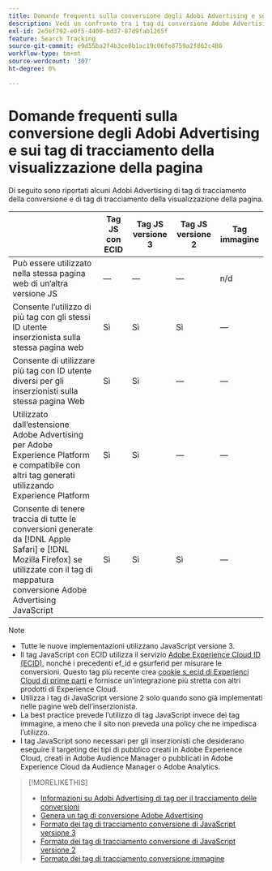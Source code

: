 ```yaml
---
title: Domande frequenti sulla conversione degli Adobi Advertising e sui tag di tracciamento della visualizzazione della pagina
description: Vedi un confronto tra i tag di conversione Adobe Advertising e di tracciamento della visualizzazione della pagina.
exl-id: 2e5ef792-e0f5-4409-bd37-87d9fab1265f
feature: Search Tracking
source-git-commit: e9d55ba2f4b3ce8b1ac19c06fe8759a2f862c480
workflow-type: tm+mt
source-wordcount: '307'
ht-degree: 0%

---
```


# Domande frequenti sulla conversione degli Adobi Advertising e sui tag di tracciamento della visualizzazione della pagina

Di seguito sono riportati alcuni Adobi Advertising di tag di tracciamento della conversione e di tag di tracciamento della visualizzazione della pagina.

| | Tag JS con ECID | Tag JS versione 3 | Tag JS versione 2 | Tag immagine |
| ---- | ---- | ---- | ---- | ---- |
| Può essere utilizzato nella stessa pagina web di un’altra versione JS | — | — | — | n/d |
| Consente l’utilizzo di più tag con gli stessi ID utente inserzionista sulla stessa pagina web | Sì | Sì | Sì | — |
| Consente di utilizzare più tag con ID utente diversi per gli inserzionisti sulla stessa pagina Web | Sì | Sì | — | — |
| Utilizzato dall’estensione Adobe Advertising per Adobe Experience Platform e compatibile con altri tag generati utilizzando Experience Platform | Sì | Sì | — | — |
| Consente di tenere traccia di tutte le conversioni generate da [!DNL Apple Safari] e [!DNL Mozilla Firefox] se utilizzate con il tag di mappatura conversione Adobe Advertising JavaScript | Sì | Sì | Sì | — |

<!-- add link to page on conversion mapping tag above? -->

>[!NOTE]
>
>* Tutte le nuove implementazioni utilizzano JavaScript versione 3.
>* Il tag JavaScript con ECID utilizza il servizio [Adobe Experience Cloud ID (ECID)](https://experienceleague.adobe.com/docs/id-service/using/intro/overview.html?lang=it), nonché i precedenti ef_id e gsurferid per misurare le conversioni. Questo tag più recente crea [cookie s_ecid di Experienci Cloud di prime parti](https://experienceleague.adobe.com/docs/core-services/interface/administration/ec-cookies/cookies-first-party.html?lang=it) e fornisce un&#39;integrazione più stretta con altri prodotti di Experience Cloud.
>* Utilizza i tag di JavaScript versione 2 solo quando sono già implementati nelle pagine web dell’inserzionista.
>* La best practice prevede l’utilizzo di tag JavaScript invece dei tag immagine, a meno che il sito non preveda una policy che ne impedisca l’utilizzo.
>* I tag JavaScript sono necessari per gli inserzionisti che desiderano eseguire il targeting dei tipi di pubblico creati in Adobe Experience Cloud, creati in Adobe Audience Manager o pubblicati in Adobe Experience Cloud da Audience Manager o Adobe Analytics.

>[!MORELIKETHIS]
>
>* [Informazioni su Adobi Advertising di tag per il tracciamento delle conversioni](/help/search-social-commerce/tracking/conversion-tracking-advertising.md)
>* [Genera un tag di conversione Adobe Advertising](/help/search-social-commerce/tools/conversion-tag-generate.md)
>* [Formato dei tag di tracciamento conversione di JavaScript versione 3](/help/search-social-commerce/tracking/format-conversion-tag-jsv3.md)
>* [Formato dei tag di tracciamento conversione di JavaScript versione 2](/help/search-social-commerce/tracking/format-conversion-tag-jsv2.md)
>* [Formato dei tag di tracciamento conversione immagine](/help/search-social-commerce/tracking/format-conversion-tag-image.md)

<!-- add if I keep the file:  
>* The Adobe Advertising JavaScript conversion mapping tag
-->
